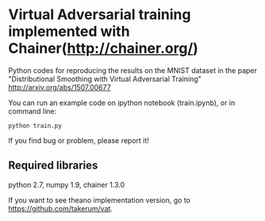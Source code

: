 # Virtual Adversarial training implemented with Chainer(http://chainer.org/)
Python codes for reproducing the results on the MNIST dataset in the paper "Distributional Smoothing with Virtual Adversarial Training" http://arxiv.org/abs/1507.00677

You can run an example code on ipython notebook (train.ipynb), or in command line:
```
python train.py
```
If you find bug or problem, please report it! 

## Required libraries
python 2.7, numpy 1.9, chainer 1.3.0

If you want to see theano implementation version, go to https://github.com/takerum/vat.
